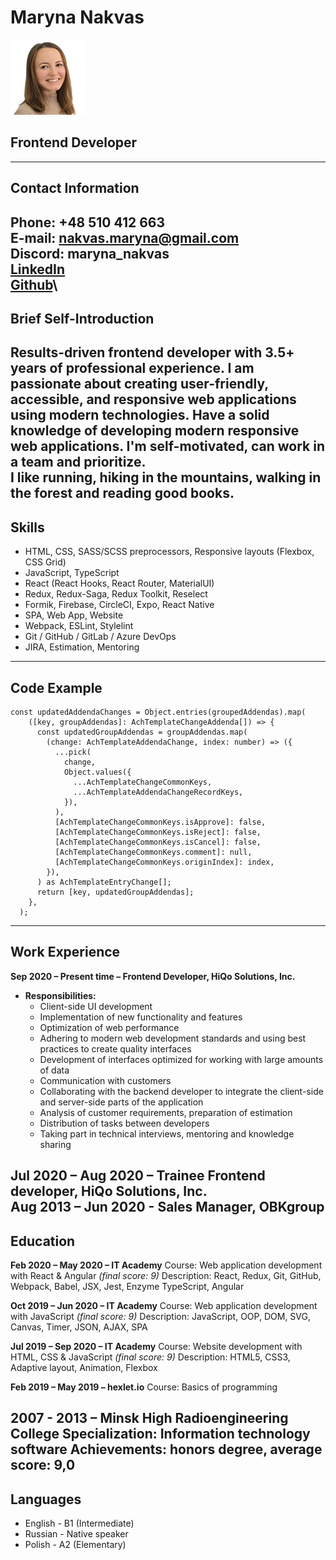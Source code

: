 # Maryna Nakvas
![CV Photo](/photo/photo-cv.jpg)
## Frontend Developer
---
## Contact Information
**Phone:** +48 510 412 663\
**E-mail:** nakvas.maryna@gmail.com\
**Discord:** maryna_nakvas\
[**LinkedIn**](linkedin.com/in/marinanakvas)\
[**Github**](https://github.com/MarynaNakvas)\
---
## Brief Self-Introduction
Results-driven frontend developer with 3.5+ years of professional experience. I am passionate about creating user-friendly, accessible, and responsive web applications using modern technologies. Have a solid knowledge of developing modern responsive web applications. I'm self-motivated, can work in a team and prioritize.\
I like running, hiking in the mountains, walking in the forest and reading good books.
---
## Skills
* HTML, CSS, SASS/SCSS preprocessors, Responsive layouts (Flexbox, CSS Grid)
* JavaScript, TypeScript
* React (React Hooks, React Router, MaterialUI)
* Redux, Redux-Saga, Redux Toolkit, Reselect
* Formik, Firebase, CircleCI, Expo, React Native
* SPA, Web App, Website
* Webpack, ESLint, Stylelint
* Git / GitHub / GitLab / Azure DevOps
* JIRA, Estimation, Mentoring
---
## Code Example
```
const updatedAddendaChanges = Object.entries(groupedAddendas).map(
    ([key, groupAddendas]: AchTemplateChangeAddenda[]) => {
      const updatedGroupAddendas = groupAddendas.map(
        (change: AchTemplateAddendaChange, index: number) => ({
          ...pick(
            change,
            Object.values({
              ...AchTemplateChangeCommonKeys,
              ...AchTemplateAddendaChangeRecordKeys,
            }),
          ),
          [AchTemplateChangeCommonKeys.isApprove]: false,
          [AchTemplateChangeCommonKeys.isReject]: false,
          [AchTemplateChangeCommonKeys.isCancel]: false,
          [AchTemplateChangeCommonKeys.comment]: null,
          [AchTemplateChangeCommonKeys.originIndex]: index,
        }),
      ) as AchTemplateEntryChange[];
      return [key, updatedGroupAddendas];
    },
  );
```
---
## Work Experience
**Sep 2020 – Present time – Frontend Developer, HiQo Solutions, Inc.**
- **Responsibilities:**
    - Client-side UI development
    - Implementation of new functionality and features
    - Optimization of web performance
    - Adhering to modern web development standards and using best practices to create quality interfaces
    - Development of interfaces optimized for working with large amounts of data
    - Communication with customers
    - Collaborating with the backend developer to integrate the client-side and server-side parts of the application
    - Analysis of customer requirements, preparation of estimation
    - Distribution of tasks between developers
    - Taking part in technical interviews, mentoring and knowledge sharing

**Jul 2020 – Aug 2020 – Trainee Frontend developer, HiQo Solutions, Inc.**\
**Aug 2013 – Jun 2020 - Sales Manager, OBKgroup**
---
## Education
**Feb 2020 – May 2020 – IT Academy**
Course: Web application development with React & Angular _(final score: 9)_
Description: React, Redux, Git, GitHub, Webpack, Babel, JSX, Jest, Enzyme
TypeScript, Angular

**Oct 2019 – Jun 2020 – IT Academy**
Course: Web application development with JavaScript _(final score: 9)_
Description: JavaScript, OOP, DOM, SVG, Canvas, Timer, JSON, AJAX, SPA

**Jul 2019 – Sep 2020 – IT Academy**
Course: Website development with HTML, CSS & JavaScript _(final score: 9)_
Description: HTML5, CSS3, Adaptive layout, Animation, Flexbox

**Feb 2019 – May 2019 – hexlet.io**
Course: Basics of programming

**2007 - 2013 – Minsk High Radioengineering College**
Specialization: Information technology software
Achievements: honors degree, average score: 9,0
---
## Languages
* English - B1 (Intermediate)
* Russian - Native speaker
* Polish - A2 (Elementary)
